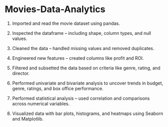 # Movies-Data-Analytics

1. Imported and read the movie dataset using pandas.

2. Inspected the dataframe – including shape, column types, and null values.

3. Cleaned the data – handled missing values and removed duplicates.

4. Engineered new features – created columns like profit and ROI.

5. Filtered and subsetted the data based on criteria like genre, rating, and director.

6. Performed univariate and bivariate analysis to uncover trends in budget, genre, ratings, and box office performance.

7. Performed statistical analysis – used correlation and comparisons across numerical variables.

8. Visualized data with bar plots, histograms, and heatmaps using Seaborn and Matplotlib.
